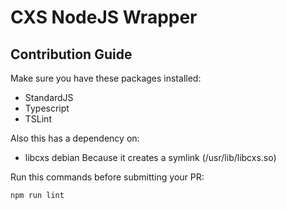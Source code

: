 # CXS NodeJS Wrapper

## Contribution Guide

Make sure you have these packages installed:

* StandardJS
* Typescript
* TSLint


Also this has a dependency on:
* libcxs debian
Because it creates a symlink (/usr/lib/libcxs.so) 

Run this commands before submitting your PR:

```
npm run lint
```
